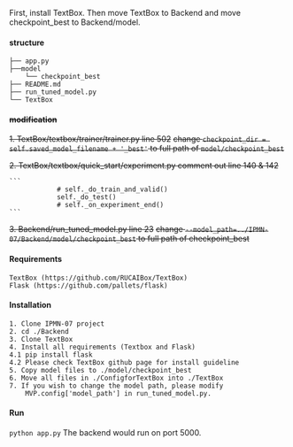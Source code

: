 
First, install TextBox. Then move TextBox to Backend and move checkpoint_best to Backend/model.

#### structure
```
├── app.py
├──model
    └── checkpoint_best
├── README.md
├── run_tuned_model.py
└── TextBox
```
#### ~~modification~~

~~1. TextBox/textbox/trainer/trainer.py line 502~~
~~change ```checkpoint_dir = self.saved_model_filename + '_best'``` to full path of ```model/checkpoint_best```~~

~~2. TextBox/textbox/quick_start/experiment.py comment out line 140 & 142~~

	```
	            # self._do_train_and_valid()
	            self._do_test()
	            # self._on_experiment_end()
	```
~~3. Backend/run_tuned_model.py line 23~~
~~change ```--model_path=../IPMN-07/Backend/model/checkpoint_best``` to full path of checkpoint_best~~

#### Requirements
    TextBox (https://github.com/RUCAIBox/TextBox)
    Flask (https://github.com/pallets/flask)

#### Installation
    1. Clone IPMN-07 project
    2. cd ./Backend 
    3. Clone TextBox
    4. Install all requirements (Textbox and Flask)
    4.1 pip install flask
    4.2 Please check TextBox github page for install guideline
    5. Copy model files to ./model/checkpoint_best
    6. Move all files in ./ConfigforTextBox into ./TextBox
    7. If you wish to change the model path, please modify 
        MVP.config['model_path'] in run_tuned_model.py.

#### Run
`python app.py` The backend would run on port 5000.